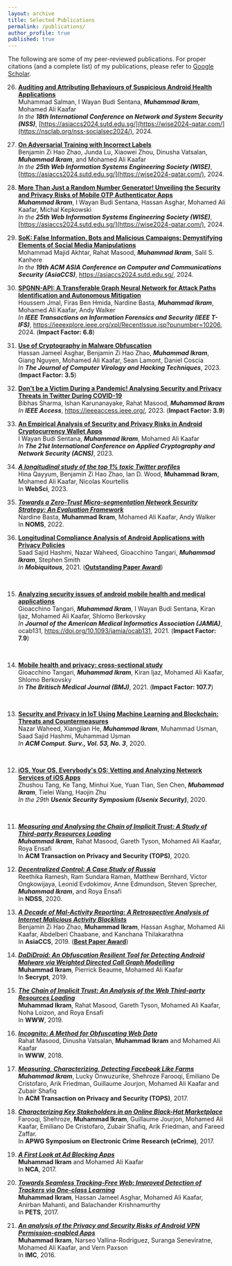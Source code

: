 ```yaml
---
layout: archive
title: Selected Publications
permalink: /publications/
author_profile: true
published: true
---
```


The following are some of my peer-reviewed publications. For proper citations (and a complete list) of my publications, please refer to [Google Scholar](https://scholar.google.com.au/citations?user=vkSaUFwAAAAJ&hl=en).

26.  <b>[Auditing and Attributing Behaviours of Suspicious Android Health Applications](/files/malicious_mhealth_apps_analysis_nss.pdf) </b> <br> 
Muhammad Salman, I Wayan Budi Sentana, <i>**Muhammad Ikram**</i>, Mohamed Ali Kaafar <br>
<i>In the **18th International Conference on Network and System Security (NSS)**</i>, [https://asiaccs2024.sutd.edu.sg/](https://wise2024-qatar.com/](https://nsclab.org/nss-socialsec2024/), 2024. <be>

25.  <b>[On Adversarial Training with Incorrect Labels](/files/Poisoning_Attack_on_Adversarial_Training__WISE_.pdf) </b> <br> 
Benjamin Zi Hao Zhao, Junda Lu, Xiaowei Zhou, Dinusha Vatsalan, <i>**Muhammad Ikram**</i>, and Mohamed Ali Kaafar <br>
<i>In the **25th Web Information Systems Engineering Society (WISE)**</i>, [https://asiaccs2024.sutd.edu.sg/](https://wise2024-qatar.com/), 2024. <be>

24.  <b>[More Than Just a Random Number Generator! Unveiling the Security and Privacy Risks of Mobile OTP Authenticator Apps](/files/OTP_on_WISE24.pdf) </b> <br> 
<i>**Muhammad Ikram**</i>, I Wayan Budi Sentana, Hassan Asghar, Mohamed Ali Kaafar, Michal Kepkowski <br>
<i>In the **25th Web Information Systems Engineering Society (WISE)**</i>, [https://asiaccs2024.sutd.edu.sg/](https://wise2024-qatar.com/), 2024. <br>

23.  <b>[SoK: False Information, Bots and Malicious Campaigns: Demystifying Elements of Social Media Manipulations](/files/AsiaCCS_SoK__Main_revision_Before_submit.pdf) </b> <br> 
Mohammad Majid Akhtar, Rahat Masood, <i>**Muhammad Ikram**</i>, Salil S. Kanhere <br>
<i>In the **19th ACM ASIA Conference on Computer and Communications Security (AsiaCCS)**</i>, https://asiaccs2024.sutd.edu.sg/, 2024. <br>

22.  <b>[SPGNN-API: A Transferable Graph Neural Network for Attack Paths Identification and Autonomous Mitigation](https://arxiv.org/abs/2305.19487)</b> <br> 
Houssem Jmal, Firas Ben Hmida, Nardine Basta, <i>**Muhammad Ikram**</i>, Mohamed Ali Kaafar, Andy Walker <br>
<i>In **IEEE Transactions on Information Forensics and Security (IEEE T-IFS)**</i>, https://ieeexplore.ieee.org/xpl/RecentIssue.jsp?punumber=10206, 2024. (**Impact Factor: 6.8**)<br>

21.  <b>[Use of Cryptography in Malware Obfuscation](https://arxiv.org/pdf/2212.04008.pdf)</b> <br> 
Hassan Jameel Asghar, Benjamin Zi Hao Zhao,  <i>**Muhammad Ikram**</i>, Giang Nguyen, Mohamed Ali Kaafar, Sean Lamont, Daniel Coscia<br>
<i>In **The Journal of Computer Virology and Hacking Techniques**</i>, 2023. (**Impact Factor: 3.5**)<br>

20.  <b>[Don't be a Victim During a Pandemic! Analysing Security and Privacy Threats in Twitter During COVID-19](/files/IEEE_Access2023.pdf)</b> <br> 
Bibhas Sharma, Ishan Karunanayake, Rahat Masood, <i>**Muhammad Ikram**</i> <br>
<i>In **IEEE Access**</i>, https://ieeeaccess.ieee.org/, 2023. (**Impact Factor: 3.9**)<br>

19.  <b>[An Empirical Analysis of Security and Privacy Risks in Android Cryptocurrency Wallet Apps](/files/Crypto_wallet_in_ACNS.pdf)</b> <br> 
I Wayan Budi Sentana, <i>**Muhammad Ikram**</i>, Mohamed Ali Kaafar<br>
<i>In **The 21st International Conference on Applied Cryptography and Network Security (ACNS)**</i>, 2023.<br>

18. <b>*[A longitudinal study of the top 1% toxic Twitter profiles](/files/measuring_toxicity.pdf)*</b><br>Hina Qayyum, Benjamin Zi Hao Zhao, Ian D. Wood, **Muhammad Ikram**, Mohamed Ali Kaafar, Nicolas Kourtellis <br>In **WebSci**, 2023. <br>

17. <b>*[Towards a Zero-Trust Micro-segmentation Network Security Strategy: An Evaluation Framework](/files/noms_22.pdf)*</b><br>Nardine Basta, **Muhammad Ikram**, Mohamed Ali Kaafar, Andy Walker <br>In **NOMS**, 2022. <br>

16.  <b>[Longitudinal Compliance Analysis of Android Applications with Privacy Policies](/files/MobiQuitous2021_ikram.pdf)</b> <br> 
Saad Sajid Hashmi, Nazar Waheed, Gioacchino Tangari, <i>**Muhammad Ikram**</i>, Stephen Smith<br>
<i>In **Mobiquitous**</i>, 2021. ([**Outstanding Paper Award**](/files/OutstandingPaperAward.png))
<br>

15.  <b>[Analyzing security issues of android mobile health and medical applications](/files/jamia_paper_accepted_version.pdf)</b> <br> 
Gioacchino Tangari, <i>**Muhammad Ikram**</i>, I Wayan Budi Sentana, Kiran Ijaz, Mohamed Ali Kaafar, Shlomo Berkovsky<br>
<i>In **Journal of the American Medical Informatics Association (JAMIA)**</i>, ocab131, https://doi.org/10.1093/jamia/ocab131, 2021. (**Impact Factor: 7.9**)
<br>

14.  <b>[Mobile health and privacy: cross-sectional study](https://www.bmj.com/content/373/bmj.n1248.full)</b> <br> 
Gioacchino Tangari, <i>**Muhammad Ikram**</i>, Kiran Ijaz, Mohamed Ali Kaafar, Shlomo Berkovsky<br>
<i>In **The Britisch Medical Journal (BMJ)**</i>, 2021. (**Impact Factor: 107.7**)
<br>

13.  <b>[Security and Privacy in IoT Using Machine Learning and Blockchain: Threats and Countermeasures](/files/acm_survey_paper.pdf)</b> <br> 
Nazar Waheed, Xiangjian He, <i>**Muhammad Ikram**</i>, Muhammad Usman, Saad Sajid Hashmi, Muhammad Usman<br>
<i>In **ACM Comput. Surv., Vol. 53, No. 3**</i>, 2020.
<br>

12.  <b>[iOS, Your OS, Everybody's OS: Vetting and Analyzing Network Services of iOS Apps](/files/iOS_Apps_Aulnerabilities_Analysis_Ikram.pdf)</b> <br> 
Zhushou Tang, Ke Tang, Minhui Xue, Yuan Tian, Sen Chen, <i>**Muhammad Ikram**</i>, Tielei Wang, Haojin Zhu<br>
<i>In the 29th **Usenix Security Symposium (Usenix Security)**</i>, 2020.
<br>

11.  <b>*[Measuring and Analysing the Chain of Implicit Trust: A Study of Third-party Resources Loading](/files/ik_wot_tops_2020.pdf)*</b> <br> <i>**Muhammad Ikram**</i>, Rahat Masood, Gareth Tyson, Mohamed Ali Kaafar, Roya Ensafi <br>In **ACM Transaction on Privacy and Security (TOPS)**, 2020.<br>

10.  <b>*[Decentralized Control: A Case Study of Russia](/files/ndss20-decentralized-control.pdf)*</b><br>
Reethika Ramesh, Ram Sundara Raman, Matthew Bernhard, Victor Ongkowijaya, Leonid Evdokimov, Anne Edmundson, Steven Sprecher, <i>**Muhammad Ikram**</i>, and Roya Ensafi <br> In **NDSS**, 2020. <br>

9.  <b>*[A Decade of Mal-Activity Reporting: A Retrospective Analysis of Internet Malicious Activity Blacklists](/files/asiaccs_malwareanalysis.pdf)*</b><br>
Benjamin Zi Hao Zhao, **Muhammad Ikram**, Hassan Asghar, Mohamed Ali Kaafar, Abdelberi Chaabane, and Kanchana Thilakarathna<br> In **AsiaCCS**, 2019.  ([**Best Paper Award**](/files/asiaccs2019.jpeg))<br>

8.  <b>*[DaDiDroid: An Obfuscation Resilient Tool for Detecting Android Malware via Weighted Directed Call Graph Modelling](https://arxiv.org/pdf/1905.09136.pdf)*</b><br>
**Muhammad Ikram**, Pierrick Beaume, Mohamed Ali Kaafar<br> In **Secrypt**, 2019. <br>

7.  <b>*[The Chain of Implicit Trust: An Analysis of the Web Third-party Resources Loading](/files/ikram_www2019_cr.pdf)*</b><br>**Muhammad Ikram**, Rahat Masood, Gareth Tyson, Mohamed Ali Kaafar, Noha Loizon, and Roya Ensafi<br> In **WWW**, 2019.

6.  <b>*[Incognito: A Method for Obfuscating Web Data](/files/Incognito-Ikram-WWW18.pdf)*</b><br>Rahat Masood, Dinusha Vatsalan, **Muhammad Ikram** and Mohamed Ali Kaafar<br> In **WWW**, 2018.<br>

5.  <b>*[Measuring, Characterizing, Detecting Facebook Like Farms](/files/fb_fraud_detection.pdf)*</b><br> <i>**Muhammad Ikram**</i>, Lucky Onwuzurike, Shehroze Farooqi, Emiliano De Cristofaro, Arik Friedman, Guillaume Jourjon, Mohamed Ali Kaafar and Zubair Shafiq <br>In **ACM Transaction on Privacy and Security (TOPS)**, 2017.<br>

4.  <b>*[Characterizing Key Stakeholders in an Online Black-Hat Marketplace](https://arxiv.org/pdf/1505.01637)*</b><br>Farooqi, Shehroze, **Muhammad Ikram**, Guillaume Jourjon, Mohamed Ali Kaafar, Emiliano De Cristofaro, Zubair Shafiq, Arik Friedman, and Fareed Zaffar.<br>In **APWG Symposium on Electronic Crime Research (eCrime)**, 2017.<br>

3.  <b>*[A First Look at Ad Blocking Apps](/files/ikram_mpptools_nca.pdf)*</b><br>**Muhammad Ikram** and Mohamed Ali Kaafar<br>In **NCA**, 2017.<br> 

2.  <b>*[Towards Seamless Tracking-Free Web: Improved Detection of Trackers via One-class Learning](/files/pets_tracking.pdf)*</b><br>**Muhammad Ikram**, Hassan Jameel Asghar, Mohamed Ali Kaafar, Anirban Mahanti, and Balachander Krishnamurthy<br> In **PETS**, 2017.<br>

1. <b>*[An analysis of the Privacy and Security Risks of Android VPN Permission-enabled Apps](/files/imc_vpn.pdf)*</b><br>**Muhammad Ikram**, Narseo Vallina-Rodriguez, Suranga Seneviratne, Mohamed Ali Kaafar, and Vern Paxson <br>In **IMC**, 2016. <br>
